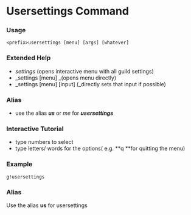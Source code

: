 # Usersettings Command

### Usage

```
<prefix>usersettings [menu] [args] [whatever]
```

### Extended Help

* _settings_ \(opens interactive menu with all guild settings\)
* _settings \[menu\] _\(opens menu directly\)
* \_settings \[menu\] \[input\] \(\_directly sets that input if possible\)

### Alias

* use the alias _**us**_ or _me_ for _**usersettings**_

### Interactive Tutorial

* type numbers to select
* type letters/ words for the options\( e.g. **q **for quitting the menu\)

### Example

```
g!usersettings
```





### Alias

Use the alias **us** for usersettings

